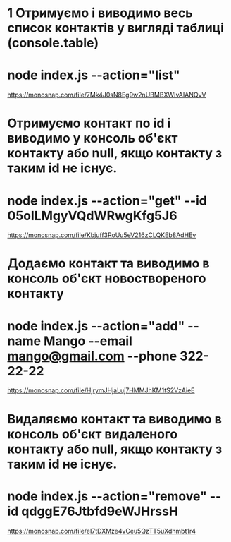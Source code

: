 # 1 Отримуємо і виводимо весь список контактів у вигляді таблиці (console.table)

# node index.js --action="list"

https://monosnap.com/file/7Mk4J0sN8Eg9w2nUBMBXWIvAIANQvV

# Отримуємо контакт по id і виводимо у консоль об'єкт контакту або null, якщо контакту з таким id не існує.

# node index.js --action="get" --id 05olLMgyVQdWRwgKfg5J6

https://monosnap.com/file/Kbjuff3RoUu5eV216zCLQKEb8AdHEv

# Додаємо контакт та виводимо в консоль об'єкт новоствореного контакту

# node index.js --action="add" --name Mango --email mango@gmail.com --phone 322-22-22

https://monosnap.com/file/HjrymJHjaLuj7HMMJhKM1tS2VzAieE

# Видаляємо контакт та виводимо в консоль об'єкт видаленого контакту або null, якщо контакту з таким id не існує.

# node index.js --action="remove" --id qdggE76Jtbfd9eWJHrssH

https://monosnap.com/file/eI7tDXMze4vCeu5QzTT5uXdhmbt1r4
